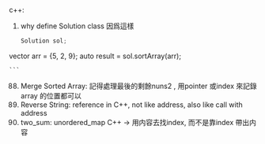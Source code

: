 c++:
1. why define Solution class
    因爲這樣
   ```cpp
   Solution sol;
vector<int> arr = {5, 2, 9};
auto result = sol.sortArray(arr);

    ``` 
88. Merge Sorted Array:
    記得處理最後的剩餘nuns2
    , 用pointer 或index 來記錄array 的位置都可以
344. Reverse String:
     reference in C++, not like address, also like call with address
1. two_sum:
    unordered_map C++ -> 用内容去找index, 而不是靠index 帶出内容
